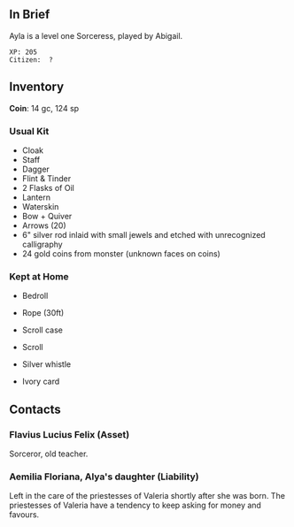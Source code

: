 ## In Brief

Ayla is a level one Sorceress, played by Abigail.

    XP: 205
    Citizen:  ?

## Inventory

**Coin**: 14 gc, 124 sp

### Usual Kit

* Cloak
* Staff
* Dagger
* Flint & Tinder
* 2 Flasks of Oil
* Lantern
* Waterskin
* Bow + Quiver
* Arrows (20)
* 6" silver rod inlaid with small jewels and etched with
     unrecognized calligraphy 
* 24 gold coins from monster (unknown faces on coins)

### Kept at Home

* Bedroll
* Rope (30ft)
* Scroll case
* Scroll

* Silver whistle
* Ivory card

## Contacts

### Flavius Lucius Felix (Asset)

Sorceror, old teacher.

### Aemilia Floriana, Alya's daughter (Liability)

Left in the care of the priestesses of Valeria shortly after she
was born. The priestesses of Valeria have a tendency to keep asking
for money and favours.

